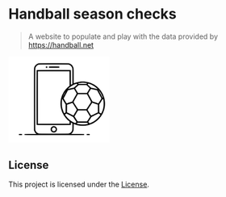 # Handball season checks

> A website to populate and play with the data provided by https://handball.net

<img src="./public/favicon.svg" alt="Logo" width="200"/>

## License

This project is licensed under the [License](./LICENSE).
